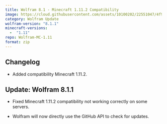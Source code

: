```yaml
---
title: Wolfram 8.1 - Minecraft 1.11.2 Compatibility
image: https://cloud.githubusercontent.com/assets/10100202/22551047/4f99248c-e953-11e6-9ac1-06472043eb66.jpg
category: Wolfram Update
wolfram-version: "8.1.1"
minecraft-versions:
  -  "1.11"
repo: Wolfram-MC-1.11
format: zip
---
```

## Changelog

- Added compatibility Minecraft 1.11.2.

## Update: Wolfram 8.1.1

- Fixed Minecraft 1.11.2 compatibility not working correctly on some servers.

- Wolfram will now directly use the GitHub API to check for updates.
